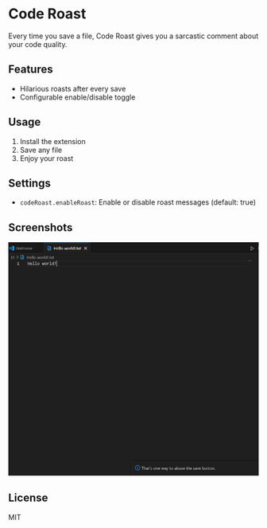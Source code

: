 # Code Roast

Every time you save a file, Code Roast gives you a sarcastic comment about your code quality.

## Features

- Hilarious roasts after every save
- Configurable enable/disable toggle

## Usage

1. Install the extension
2. Save any file
3. Enjoy your roast

## Settings

- `codeRoast.enableRoast`: Enable or disable roast messages (default: true)

## Screenshots

![Roast message example](output.png)

## License

MIT
